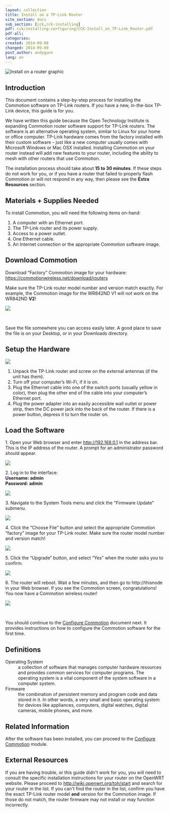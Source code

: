```yaml
---
layout: collection
title: Install on a TP-Link Router
site_section: docs
sub_section: [cck,cck-installing]
pdf: cck/installing-configuring/CCK-Install_on_TP-Link_Router.pdf
pdf-all:
categories: 
created: 2014-09-08
changed: 2014-09-09
post_author: andygunn
lang: en
---
```


<p><img alt="Install on a router graphic" src="/files/CCK-Install_TP-Link_intro_graphic.png" style="max-width:600px;" /></p>

<section id="section-introduction">
<h2>Introduction</h2>

<p>This document contains a step-by-step process for installing the Commotion software on TP-Link routers. If you have a new, in-the-box TP-Link device, this guide is for you.</p>

<p>We have written this guide because the Open Technology Institute is expanding Commotion router software support for TP-Link routers. The software is an alternative operating system, similar to Linux for your home or office computer. TP-Link hardware comes from the factory installed with their custom software - just like a new computer usually comes with Microsoft Windows or Mac OSX installed. Installing Commotion on your router instead will add new features to your router, including the ability to mesh with other routers that use Commotion.</p>

<p>The installation process should take about <strong>15 to 30 minutes</strong>. If these steps do not work for you, or if you have a router that failed to properly flash Commotion or will not respond in any way, then please see the <strong>Extra Resources</strong> section.</p>
</section>

<section id="section-materials-and-supplies-needed">
<h2>Materials + Supplies Needed</h2>

<p>To install Commotion, you will need the following items on-hand:</p>

<ol class="rteindent1">
    <li>A computer with an Ethernet port.</li>
    <li>The TP-Link router and its power supply.</li>
    <li>Access to a power outlet.</li>
    <li>One Ethernet cable.</li>
    <li>An Internet connection or the appropriate Commotion software image.</li>
</ol>

</section>

<section id="section-download-commotion">
<h2>Download Commotion</h2>

<p>Download “Factory” Commotion image for your hardware:<br />
<a href="/download/routers">https://commotionwireless.net/download/routers</a></p>

<p>Make sure the TP-Link router model number and version match exactly. For example, the Commotion image for the WR842ND V1 will not work on the WR842ND <strong>V2</strong>!</p>

<p><img src="/files/CCK-Install_TP-Link_download_screenshot.png" style="max-width:700px;" /></p>

<p>&nbsp;</p>

<p class="tip">Save the file somewhere you can access easily later. A good place to save the file is on your Desktop, or in your Downloads directory.</p>
</section>

<section id="setup-the-hardware">
<h2>Setup the Hardware</h2>

<p><img src="/files/CCK-Install_TP-Link_prepare_hardware.png" style="max-width:700px;" /></p>

<ol class="rteindent1">
    <li>Unpack the TP-Link router and screw on the external antennas (if the unit has them).</li>
    <li>Turn off your computer’s Wi-Fi, if it is on.</li>
    <li>Plug the Ethernet cable into one of the switch ports (usually yellow in color), then plug the other end of the cable into your computer’s Ethernet port.</li>
    <li>Plug the power adapter into an easily accessible wall outlet or power strip, then the DC power jack into the back of the router. If there is a power button, depress it to turn the router on.</li>
</ol>
</section>

<section id="load-software">
<h2>Load the Software</h2>

<p>1. Open your Web browser and enter <a href="http://192.168.0.1">http://192.168.0.1</a> in the address bar. This is the IP address of the router. A prompt for an administrator password should appear.</p>
<p><img src="/files/CCK-Install_TP-Link_admin_login1.png" style="max-width:400px;" /></p>

<p>2. Log in to the interface:<br />
<strong>Username: admin<br />
Password: admin</strong></p>

<p><img src="/files/CCK-Install_TP-Link_admin_login2.png" style="max-width:400px;" /></p>

<p>3. Navigate to the System Tools menu and click the "Firmware Update" submenu.</p>
<p><img src="/files/CCK-Install_TP-Link_firmware_menu.png" style="max-width:700px;" /></p>

<p>4. Click the “Choose File” button and select the appropriate Commotion “factory” image for your TP-Link router. Make sure the router model number and version match!</p>
<p><img src="/files/CCK-Install_TP-Link_firmware_upload1.png" style="max-width:700px;" /></p>

<p>5. Click the “Upgrade” button, and select “Yes” when the router asks you to confirm.</p>
<p><img src="/files/CCK-Install_TP-Link_firmware_upload2.png" style="max-width:700px;" /></p>

<p>6. The router will reboot. Wait a few minutes, and then go to http://thisnode in your Web browser. If you see the Commotion screen, congratulations! You now have a Commotion wireless router!</p>
<p><img src="/files/CCK-Install_TP-Link_Commotion_thisnode.png" style="max-width:400px;" /></p>

<p>&nbsp;</p>

<p>You should continue to the <a href="/docs/cck/installing-configuring/configure-commotion">Configure Commotion</a> document next. It provides instructions on how to configure the Commotion software for the first time.</p>
</section>

<section id="section-definitions">
<h2>Definitions</h2>

<dl>
	<dt>Operating System</dt>
	<dd>a collection of software that manages computer hardware resources and provides common services for computer programs. The operating system is a vital component of the system software in a computer system.</dd>
	<dt>Firmware</dt>
	<dd>the combination of persistent memory and program code and data stored in it. In other words, a very small and basic operating system for devices like appliances, computers, digital watches, digital cameras, mobile phones, and more.</dd>
</dl>
</section>

<section class="related-information" id="section-related-information">
<h2>Related Information</h2>

<p>After the software has been installed, you can proceed to the <a href="/docs/cck/installing-configuring/configure-commotion">Configure Commotion</a> module.</p>
</section>

<section class="external-resources" id="section-external-resources">
<h2>External Resources</h2>

<p>If you are having trouble, or this guide didn't work for you, you will need to consult the specific installation instructions for your router on the OpenWRT website. Please proceed to <a href="http://wiki.openwrt.org/toh/start">http://wiki.openwrt.org/toh/start</a> and search for your router in the list. If you can't find the router in the list, confirm you have the exact TP-Link router model <strong>and</strong> version for the Commotion image. If those do not match, the router firmware may not install or may function incorrectly.</p>

</section>
 

